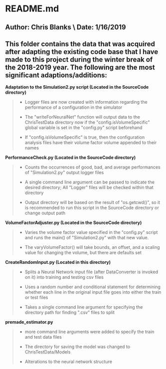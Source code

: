# README.md 
## Author: Chris Blanks \ Date: 1/16/2019

**This folder contains the data that was acquired after adapting the existing code base that I have made to this project during the winter break of the 2018-2019 year. The following are the most significant adaptions/additions:**
---

**Adaptation to the Simulation2.py script (Located in the SourceCode directory)**
> * Logger files are now created with information regarding the performance of a configuration in the simulator
>
> * The "writeForNeuralNet" function will output data to the ChrisTestData directory now if the "config.isVolumeSpecific" global variable is set in the "config.py" script beforehand
>
> * If "config.isVolumeSpecific" is true, then the configuration analysis files have their volume factor volume appended to their names


**PerformanceCheck.py (Located in the SourceCode directory)**
> * Counts the occurrences of good, bad, and average performances of "Simulation2.py" output logger files
>
> * A single command line argument can be passed to indicate the desired directory; All "Logger" files will be checked within that directory 
>
> * Output directory will be based on the result of "os.getcwd()", so it is recommended to run this script in the SourceCode directory or change output path

**VolumeFactorAdjuster.py (Located in the SourceCode directory)**
> * Varies the volume factor value specified in the "config.py" script and runs the main() of "Simulation2.py" with that new value.
>
> * The varyVolumeFactor() will take bounds, an offset, and a scaling value for changing the volume, but there are defaults set

**CreateRandomInput.py (Located in this directory)**
> * Splits a Neural Network input file (after DataConverter is invoked on it) into training and testing csv files
>
> * Uses a random number and conditional statement for determining whether each line in the original input file goes into either the train or test files
>
> * Takes a single command line argument for specifying the directory path for finding ".csv" files to split

**premade_estimator.py**
> * more command line arguments were added to specify the train and test data files
>
> * The directory for saving the model was changed to ChrisTestData/Models
>
> * Alterations to the neural network structure